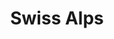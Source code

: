 ---
templateKey: album
title: Swiss Alps
images:
    - image: ../../images/europe/cafe.JPG
    - image: ../../images/europe/glacier.JPG
    - image: ../../images/europe/montblanc.JPG
    - image: ../../images/europe/switz.JPG
    - image: ../../images/europe/chappel.JPG
    - image: ../../images/europe/ski.JPG

---